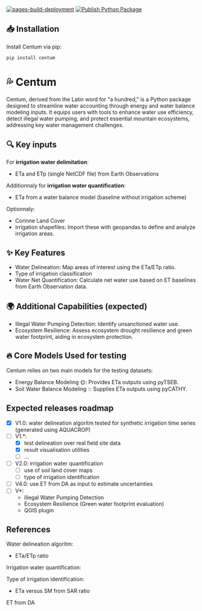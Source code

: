 [![pages-build-deployment](https://github.com/BenjMy/centum/actions/workflows/pages/pages-build-deployment/badge.svg)](https://github.com/BenjMy/centum/actions/workflows/pages/pages-build-deployment)
[![Publish Python Package](https://github.com/BenjMy/centum/actions/workflows/python-publish.yml/badge.svg)](https://github.com/BenjMy/centum/actions/workflows/python-publish.yml)


## 📥 Installation
Install Centum via pip:

```bash
pip install centum
```

# 💦  Centum
Centum, derived from the Latin word for "a hundred," is a Python package designed to streamline water accounting through energy and water balance modeling inputs. It equips users with tools to enhance water use efficiency, detect illegal water pumping, and protect essential mountain ecosystems, addressing key water management challenges.

## 🔍 Key inputs
For **irrigation water delimitation**:
- ETa and ETp (single NetCDF file) from Earth Observations

Additionnaly for **irrigation water quantification**:
- ETa from a water balance model (baseline without irrigation scheme)

Optionnaly:
- Corinne Land Cover
- Irrigation shapefiles: Import these with geopandas to define and analyze irrigation areas.


## ✨ Key Features
- Water Delineation: Map areas of interest using the ETa/ETp ratio.
- Type of irrigation classification
- Water Net Quantification: Calculate net water use based on ET baselines from Earth Observation data.
  
## 🌍 Additional Capabilities (expected)
- Illegal Water Pumping Detection: Identify unsanctioned water use.
- Ecosystem Resilience: Assess ecosystem drought resilience and green water footprint, aiding in ecosystem protection.

## 🔥 Core Models Used for testing
Centum relies on two main models for the testing datasets:
- Energy Balance Modeling 🌞: Provides ETa outputs using pyTSEB.
- Soil Water Balance Modeling 💧: Supplies ETa outputs using pyCATHY.
  

## Expected releases roadmap

- [x] V1.0: water delineation algoritm tested for synthetic irrigation time series (generated using AQUACROP)
- [ ] V1.*: 
  - [x] test delineation over real field site data 
  - [x] result visualisation utilities
  - [ ] ...
- [ ] V2.0: irrigation water quantification
  - [ ] use of soil land cover maps
  - [ ] type of irrigation identification
- [ ] V4.0: use ET from DA as input to estimate uncertainties
- [ ] V*: 
  - Illegal Water Pumping Detection
  - Ecosystem Resilience (Green water footprint evaluation)
  - QGIS plugin



## References 

Water delineation algoritm: 
- ETa/ETp ratio

Irrigation water quantification:

Type of irrigation identification:
- ETa versus SM from SAR ratio

ET from DA



